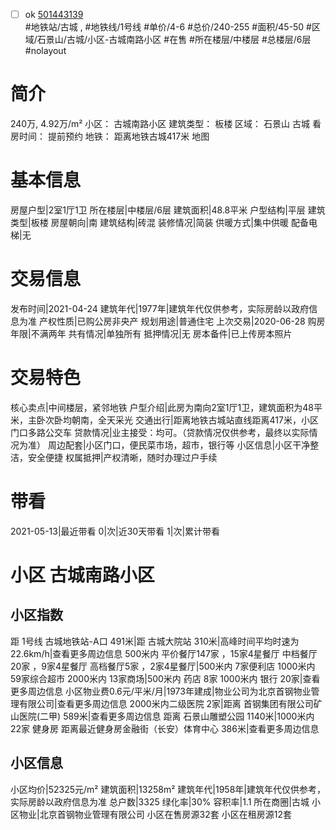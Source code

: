 - [ ] ok [501443139](https://bj.5i5j.com/ershoufang/501443139.html)  
 #地铁站/古城 ,  #地铁线/1号线
#单价/4-6 #总价/240-255 #面积/45-50   #区域/石景山/古城/小区-古城南路小区 #在售 #所在楼层/中楼层 #总楼层/6层 #nolayout 
# 简介 
 240万,  4.92万/m² 
小区： 古城南路小区
建筑类型： 板楼
区域： 石景山 古城
看房时间： 提前预约
地铁： 距离地铁古城417米 地图
# 基本信息 
 房屋户型|2室1厅1卫
所在楼层|中楼层/6层
建筑面积|48.8平米
户型结构|平层
建筑类型|板楼
房屋朝向|南
建筑结构|砖混
装修情况|简装
供暖方式|集中供暖
配备电梯|无
# 交易信息 
 发布时间|2021-04-24
建筑年代|1977年|建筑年代仅供参考，实际房龄以政府信息为准
产权性质|已购公房非央产
规划用途|普通住宅
上次交易|2020-06-28
购房年限|不满两年
共有情况|单独所有
抵押情况|无
房本备件|已上传房本照片
# 交易特色 
 核心卖点|中间楼层，紧邻地铁
户型介绍|此房为南向2室1厅1卫，建筑面积为48平米，主卧次卧均朝南，全天采光
交通出行|距离地铁古城站直线距离417米，小区门口多路公交车
贷款情况|业主接受：均可。（贷款情况仅供参考，最终以实际情况为准）
周边配套|小区门口，便民菜市场，超市，银行等
小区信息|小区干净整洁，安全便捷
权属抵押|产权清晰，随时办理过户手续
# 带看 
 2021-05-13|最近带看	 0|次|近30天带看	 1|次|累计带看
# 小区 古城南路小区
## 小区指数 
 距 1号线 古城地铁站-A口 491米|距 古城大院站 310米|高峰时间平均时速为22.6km/h|查看更多周边信息
500米内 平价餐厅147家 ，15家4星餐厅
中档餐厅20家 ，9家4星餐厅
高档餐厅5家 ，2家4星餐厅|500米内 7家便利店
1000米内 59家综合超市
2000米内 13家商场|500米内 药店 8家
1000米内 银行 20家|查看更多周边信息
小区物业费0.6元/平米/月|1973年建成|物业公司为北京首钢物业管理有限公司|查看更多周边信息
2000米内二级医院 2家|距离 首钢集团有限公司矿山医院(二甲)  589米|查看更多周边信息
距离 石景山雕塑公园 1140米|1000米内 22家 健身房
距离最近健身房金融街（长安）体育中心 386米|查看更多周边信息
## 小区信息 
 小区均价|52325元/m²
建筑面积|13258m²
建筑年代|1958年|建筑年代仅供参考，实际房龄以政府信息为准
总户数|3325
绿化率|30%
容积率|1.1
所在商圈|古城
小区物业|北京首钢物业管理有限公司
小区在售房源32套
小区在租房源12套
